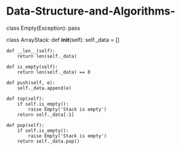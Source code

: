 # Data-Structure-and-Algorithms-


class Empty(Exception):
    pass

class ArrayStack:
    def __init__(self):
        self._data = []

    def __len__(self):
        return len(self._data)

    def is_empty(self):
        return len(self._data) == 0

    def push(self, e):
        self._data.append(e)

    def top(self):
        if self.is_empty():
            raise Empty('Stack is empty')
        return self._data[-1]

    def pop(self):
        if self.is_empty():
            raise Empty('Stack is empty')
        return self._data.pop()

